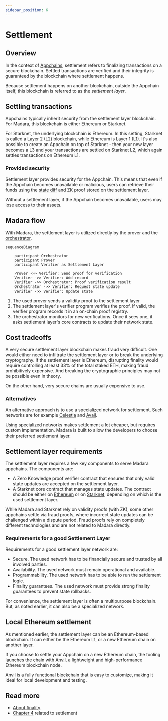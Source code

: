 ```yaml
---
sidebar_position: 6
---
```


# Settlement

## Overview

In the context of [Appchains](/concepts/appchain), settlement refers to finalizing transactions on a secure blockchain. Settled transactions are verified and their integrity is guaranteed by the blockchain where settlement happens.

Because settlement happens on another blockchain, outside the Appchain itself, this blockchain is referred to as the *settlement layer*.

## Settling transactions

Appchains typically inherit security from the settlement layer blockchain. For Madara, this blockchain is either Ethereum or Starknet.

For Starknet, the underlying blockchain is Ethereum. In this setting, Starknet is called a Layer 2 (L2) blockchain, while Ethereum is Layer 1 (L1). It's also possible to create an Appchain on top of Starknet - then your new layer becomes a L3 and your transactions are settled on Starknet L2, which again settles transactions on Ethereum L1.

### Provided security

Settlement layer provides security for the Appchain. This means that even if the Appchain becomes unavailable or malicious, users can retrieve their funds using the [state diff](https://docs.starknet.io/architecture-and-concepts/network-architecture/data-availability/#introduction) and ZK proof stored on the settlement layer.

Without a settlement layer, if the Appchain becomes unavailable, users may lose access to their assets.

## Madara flow

With Madara, the settlement layer is utilized directly by the prover and the [orchestrator](/components/orchestrator).

```mermaid
sequenceDiagram

    participant Orchestrator
    participant Prover
    participant Verifier as Settlement Layer

    Prover ->> Verifier: Send proof for verification
    Verifier ->> Verifier: Add record
    Verifier ->> Orchestrator: Proof verification result
    Orchestrator ->> Verifier: Request state update
    Verifier ->> Verifier: Update state
```

1. The used prover sends a validity proof to the settlement layer
1. The settlement layer's verifier program verifies the proof. If valid, the verifier program records it in an on-chain proof registry.
1. The orchestrator monitors for new verifications. Once it sees one, it asks settlement layer's core contracts to update their network state.

## Cost tradeoffs

A very secure settlement layer blockchain makes fraud very difficult. One would either need to infiltrate the settlement layer or to break the underlying cryptography. If the settlement layer is Ethereum, disrupting finality would require controlling at least 33% of the total staked ETH, making fraud prohibitively expensive. And breaking the cryptographic principles may not be possible even in theory.

On the other hand, very secure chains are usually expensive to use.

### Alternatives

An alternative approach is to use a specialized network for settlement. Such networks are for example [Celestia](https://celestia.org/) and [Avail](https://www.availproject.org).

Using specialized networks makes settlement a lot cheaper, but requires custom implementation. Madara is built to allow the developers to choose their preferred settlement layer.

## Settlement layer requirements

The settlement layer requires a few key components to serve Madara appchains. The components are:

- A Zero Knowledge proof verifier contract that ensures that only valid state updates are accepted on the settlement layer.
- A Starknet core contract that manages state updates. The contract should be either on [Ethereum](https://docs.starknet.io/architecture-and-concepts/network-architecture/os/#os-and-core-contract) or on [Starknet](https://github.com/keep-starknet-strange/piltover/), depending on which is the used settlement layer.

While Madara and Starknet rely on validity proofs (with ZK), some other appchains settle via fraud proofs, where incorrect state updates can be challenged within a dispute period. Fraud proofs rely on completely different technologies and are not related to Madara directly.

### Requirements for a good Settlement Layer

Requirements for a good settlement layer network are:
- Secure. The used network has to be financially secure and trusted by all involved parties.
- Availability. The used network must remain operational and available.
- Programmability. The used network has to be able to run the settlement logic.
- Finality guarantees. The used network must provide strong finality guarantees to prevent state rollbacks.

For convenience, the settlement layer is often a multipurpose blockchain. But, as noted earlier, it can also be a specialized network.

## Local Ethereum settlement

As mentioned earlier, the settlement layer can be an Ethereum-based blockchain. It can either be the Ethereum L1, or a new Ethereum chain on another layer.

If you choose to settle your Appchain on a new Ethereum chain, the tooling launches the chain with [Anvil](https://book.getfoundry.sh/anvil/), a lightweight and high-performance Ethereum blockchain node. 

Anvil is a fully functional blockchain that is easy to customize, making it ideal for local development and testing.

## Read more

- [About finality](https://ethereum.org/en/developers/docs/scaling/zk-rollups/#transaction-finality)
- [Chapter 4](https://www.starknet.io/what-is-starknet/) related to settlement